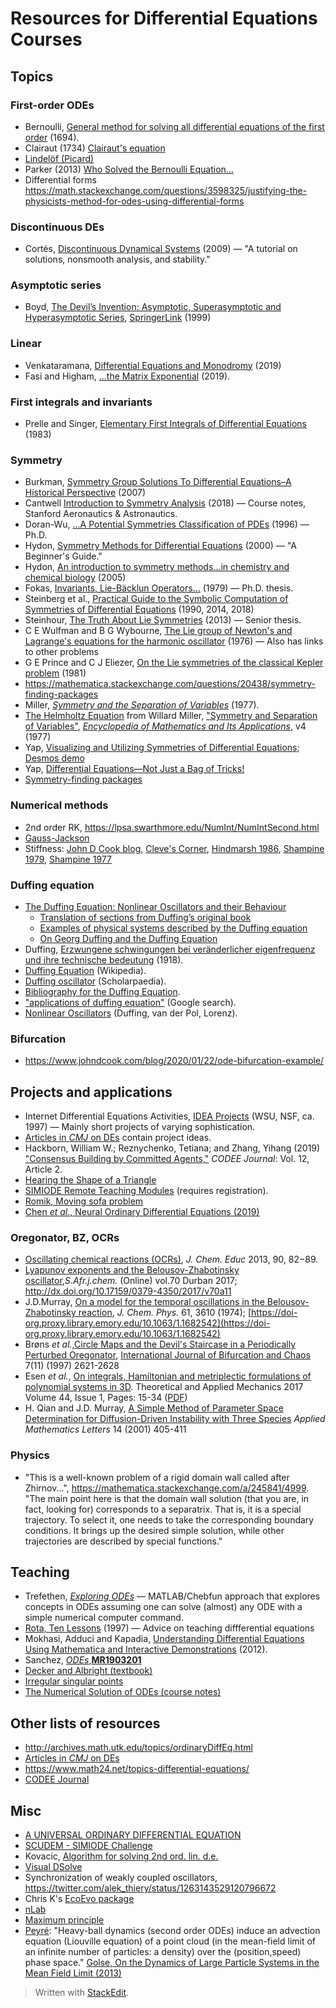 # Resources for Differential Equations Courses

## Topics

### First-order ODEs

- Bernoulli, [General method for solving all differential equations of the first order](https://books.google.com/books?id=Fsmu702UwtwC&pg=PA123&lpg=PA123) (1694).
- Clairaut (1734) [Clairaut's equation](https://gallica.bnf.fr/ark:/12148/bpt6k3531x/f354.image)
- [Lindelöf (Picard)](https://github.com/mroge02/math212/blob/master/Lindelof1894-Translation.pdf)
- Parker (2013) [Who Solved the Bernoulli Equation...](https://www.maa.org/sites/default/files/pdf/upload_library/2/Parker-CMJ-2014.pdf)
- Differential forms https://math.stackexchange.com/questions/3598325/justifying-the-physicists-method-for-odes-using-differential-forms

### Discontinuous DEs

- Cortés, [Discontinuous Dynamical Systems](https://arxiv.org/pdf/0901.3583.pdf) (2009) — "A tutorial on solutions, nonsmooth analysis, and stability."

### Asymptotic series
- Boyd, [The Devil’s Invention: Asymptotic, Superasymptotic and Hyperasymptotic Series](http://www-personal.umich.edu/~jpboyd/boydactaapplicreview.pdf), [SpringerLink](https://link.springer.com/article/10.1023/A:1006145903624) (1999)

### Linear

- Venkataramana, [Differential Equations and Monodromy](https://arxiv.org/pdf/1911.02840.pdf) (2019)
- Fasi and Higham, [...the Matrix Exponential](https://epubs-siam-org.proxy.library.emory.edu/doi/pdf/10.1137/18M1228876) (2019).
 
### First integrals and invariants

- Prelle and Singer, [Elementary First Integrals of Differential Equations](https://www-jstor-org.proxy.library.emory.edu/stable/1999380?seq=1#metadata_info_tab_contents) (1983)

### Symmetry

- Burkman, [Symmetry Group Solutions To Differential Equations–A Historical Perspective](https://math.hawaii.edu/home/talks/burkman_master_talk.pdf) (2007)
- Cantwell [Introduction to Symmetry Analysis](https://web.stanford.edu/~cantwell/AA218_Course_Material/Lectures/Symmetry_Analysis_Chapter_01_Introduction_BJ_Cantwell.pdf) (2018) — Course notes, Stanford Aeronautics & Astronautics.
- Doran-Wu, [...A Potential Symmetries Classification of PDEs](https://www.iam.ubc.ca/wp-content/uploads/2018/10/PDoran-Wu_PhD_Thesis-4.pdf) (1996) — Ph.D.
- Hydon, [Symmetry Methods for Differential Equations](https://pdfs.semanticscholar.org/c09c/e38e7fe493e09a05158572c03211ac6eb031.pdf) (2000) — "A Beginner's Guide."
- Hydon, [An introduction to symmetry methods...in chemistry and chemical biology](https://www.kent.ac.uk/smsas/personal/ph282/papers/IJQC05corrected.pdf) (2005)
- Fokas, [Invariants, Lie-Bäcklun Operators...](https://thesis.library.caltech.edu/7543/1/Fokas_as_1979.pdf) (1979) — Ph.D. thesis.
- Steinberg et al., [Practical Guide to the Symbolic Computation of Symmetries of Differential Equations](https://arxiv.org/pdf/1409.8364.pdf) (1990, 2014, 2018)
- Steinhour, [The Truth About Lie Symmetries](https://openworks.wooster.edu/cgi/viewcontent.cgi?article=1948&context=independentstudy) (2013) — Senior thesis.
- C E Wulfman and B G Wybourne, [The Lie group of Newton's and Lagrange's equations for the harmonic oscillator](https://web.stanford.edu/~cantwell/AA218_Course_Material/Wulfman_1976_J._Phys._A_Harmonic_Oscillator.pdf) (1976) — Also has links to other problems
- G E Prince and C J Eliezer, [On the Lie symmetries of the classical Kepler problem](https://iopscience.iop.org/article/10.1088/0305-4470/14/3/009) (1981)
- https://mathematica.stackexchange.com/questions/20438/symmetry-finding-packages
- Miller, [*Symmetry and the Separation of Variables*](http://www-users.math.umn.edu/~mille003/separationofvariables.html) (1977).
- [The Helmholtz Equation](http://www-users.math.umn.edu/~mille003/ssv1.pdf) from Willard Miller, ["Symmetry and Separation of Variables"](https://doi.org/10.1017/CBO9781107325623), [*Encyclopedia of Mathematics and Its Applications*](https://www.cambridge.org/core/series/encyclopedia-of-mathematics-and-its-applications/14161A9F36D6D0C9A650A4F86F74162D), v4 (1977)
- Yap, [Visualizing and Utilizing Symmetries of Differential Equations](https://www.maa.org/press/periodicals/visualizing-and-utilizing-symmetries-of-differential-equations); [Desmos demo](https://www.desmos.com/calculator/56sugpkqol)
- Yap, [Differential Equations—Not Just a Bag of Tricks!](https://www-jstor-org.proxy.library.emory.edu/stable/10.4169/002557010x479947#metadata_info_tab_contents)
- [Symmetry-finding packages](https://mathematica.stackexchange.com/questions/20438/symmetry-finding-packages)

### Numerical methods

- 2nd order RK, https://lpsa.swarthmore.edu/NumInt/NumIntSecond.html
- [Gauss-Jackson](https://www.johndcook.com/blog/2020/06/16/nasas-favorite-ode-solver/)
- Stiffness: [John D Cook blog](https://www.johndcook.com/blog/2020/02/02/stiff-differential-equations/), [Cleve's Corner](https://blogs.mathworks.com/cleve/2014/06/09/ordinary-differential-equations-stiffness/), [Hindmarsh 1986](https://computing.llnl.gov/casc/nsde/pubs/200849.pdf), [Shampine 1979](https://epubs-siam-org.proxy.library.emory.edu/doi/pdf/10.1137/1021001), [Shampine 1977](https://dl-acm-org.proxy.library.emory.edu/doi/pdf/10.1145/355719.355722)

### Duffing equation

 - [The Duffing Equation: Nonlinear Oscillators and their Behaviour](https://onlinelibrary-wiley-com.proxy.library.emory.edu/doi/pdf/10.1002/9780470977859.ch1)
     - [Translation of sections from Duffing’s original book](https://onlinelibrary-wiley-com.proxy.library.emory.edu/doi/pdfdirect/10.1002/9780470977859.app1)
     - [Examples of physical systems described by the Duffing equation](https://onlinelibrary-wiley-com.proxy.library.emory.edu/doi/pdf/10.1002/9780470977859.ch2)
    - [On Georg Duffing and the Duffing Equation](https://onlinelibrary-wiley-com.proxy.library.emory.edu/doi/pdf/10.1002/9780470977859.ch1)
- Duffing, [Erzwungene schwingungen bei veränderlicher eigenfrequenz und ihre technische bedeutung](https://www.worldcat.org/title/erzwungene-schwingungen-bei-veranderlicher-eigenfrequenz-und-ihre-technische-bedeutung/oclc/12003652) (1918).
- [Duffing Equation](https://en.wikipedia.org/wiki/Duffing_equation) (Wikipedia).
- [Duffing oscillator](http://www.scholarpedia.org/article/Duffing_oscillator) (Scholarpaedia).
- [Bibliography for the Duffing Equation](http://mathfaculty.fullerton.edu/mathews/n2003/duffing/DuffingBib/Links/DuffingBib_lnk_3.html).
- ["applications of duffing equation"](https://www.google.com/search?q=applications+of+duffing+equation&client=safari&rls=en&ei=2p8BXY_8Dou4sgWZjJGYBA&start=10&sa=N&ved=0ahUKEwiP0Z_LoOXiAhULnKwKHRlGBEMQ8NMDCJAB&biw=1157&bih=939&dpr=2) (Google search).
- [Nonlinear Oscillators](http://mafija.fmf.uni-lj.si/seminar/files/2014_2015/seminar_Nonlinear_Oscillators.pdf) (Duffing, van der Pol, Lorenz).

### Bifurcation

- https://www.johndcook.com/blog/2020/01/22/ode-bifurcation-example/

## Projects and applications

-  Internet Differential Equations Activities, [IDEA Projects](http://www.idea.wsu.edu/projects.php)  (WSU, NSF, ca. 1997) — Mainly short projects of varying sophistication.
- [Articles in *CMJ* on DEs](https://www.geneseo.edu/~leary/PCMI2001/index.html) contain project ideas.
- Hackborn, William W.; Reznychenko, Tetiana; and Zhang, Yihang (2019) ["Consensus Building by Committed Agents,"](https://scholarship.claremont.edu/codee/vol12/iss1/2) _CODEE Journal_: Vol. 12, Article 2.  
- [Hearing the Shape of a Triangle](http://www.ams.org/notices/201311/rnoti-p1440.pdf)
- [SIMIODE Remote Teaching Modules](https://www.simiode.org/modules) (requires registration).
- [Romik, Moving sofa problem](https://arxiv.org/abs/1606.08111)
- [Chen *et al.*, Neural Ordinary Differential Equations (2019)](https://arxiv.org/pdf/1806.07366.pdf)

### Oregonator, BZ, OCRs

- [Oscillating chemical reactions (OCRs)](https://pubs.acs.org/doi/pdf/10.1021/ed300227w), *J. Chem. Educ* 2013, 90, 82−89.
- [Lyapunov exponents and the Belousov-Zhabotinsky oscillator](http://www.scielo.org.za/scielo.php?script=sci_arttext&pid=S0379-43502017000100011),*S.Afr.j.chem.* (Online) vol.70 Durban 2017;  http://dx.doi.org/10.17159/0379-4350/2017/v70a11
- J.D.Murray, [On a model for the temporal oscillations in the Belousov-Zhabotinsky reaction](https://aip-scitation-org.proxy.library.emory.edu/doi/pdf/10.1063/1.1682542), *J. Chem. Phys.* 61, 3610 (1974); [https://doi-org.proxy.library.emory.edu/10.1063/1.1682542](https://doi-org.proxy.library.emory.edu/10.1063/1.1682542)
- Brøns *et al.*,[Circle Maps and the Devil's Staircase in a Periodically Perturbed Oregonator](https://www.researchgate.net/publication/260456611_Circle_Maps_and_the_Devil%27s_Staircase_in_a_Periodically_Perturbed_Oregonator), [International Journal of Bifurcation and Chaos](https://www.researchgate.net/publication/journal/0218-1274_International_Journal_of_Bifurcation_and_Chaos)  7(11) (1997) 2621-2628
- Esen *et al.*, [On integrals, Hamiltonian and metriplectic formulations of polynomial systems in 3D](https://doi.org/10.2298/TAM161118001E). Theoretical and Applied Mechanics 2017 Volume 44, Issue 1, Pages: 15-34 ([PDF](http://www.doiserbia.nb.rs/img/doi/1450-5584/2017/1450-55841700001E.pdf))
- H. Qian and J.D. Murray, [A Simple Method of Parameter Space Determination for Diffusion-Driven Instability with Three Species](https://core.ac.uk/download/pdf/82223495.pdf) *Applied Mathematics Letters* 14 (2001) 405-411

### Physics

- "This is a well-known problem of a rigid domain wall called after Zhirnov...", https://mathematica.stackexchange.com/a/245841/4999. "The main point here is that the domain wall solution (that you are, in fact, looking for) corresponds to a separatrix. That is, it is a special trajectory. To select it, one needs to take the corresponding boundary conditions. It brings up the desired simple solution, while other trajectories are described by special functions."

## Teaching

- Trefethen, [*Exploring ODEs*](http://people.maths.ox.ac.uk/trefethen/Exploring.pdf) — MATLAB/Chebfun approach that explores concepts in ODEs assuming one can solve (almost) any ODE with a simple numerical computer command.
- [Rota, Ten Lessons](https://github.com/mroge02/math212/blob/master/Rota1997-TenLessons.pdf) (1997) — Advice on teaching diffferential equations
- Mokhasi, Adduci and Kapadia, [Understanding Differential Equations Using Mathematica and Interactive Demonstrations](https://pdfs.semanticscholar.org/f0e1/d2347de095e06cd9b8d8d3cae30c6ba0ac07.pdf) (2012).
- Sanchez, [*ODEs*](http://emory-primoprod.hosted.exlibrisgroup.com/primo_library/libweb/action/openurl?http://emory-primoprod.hosted.exlibrisgroup.com/primo_library/libweb/action/login.do?ctx_enc=info:ofi/enc:UTF-8&rft_val_fmt=info:ofi/fmt:kev:mtx:book&rft.stitle=Classroom%20Resource%20Materials%20Series.&amp=&ctx_ver=Z39.88-2004&rft.isbn=0883857235&isSerivcesPage=true&rft.auinitm=A&rft.genre=book&rft.aufirst=David&dscnt=0&rft.auinit1=D&url_ctx_fmt=null&initializeIndex=true&vid=01EMORY_services_page&institution=01EMORY&fromLogin=true&dstmp=1599855706009&rft_id=urn:ISBN:0-88385-723-5&rfr_id=info:sid/ams.org:MathSciNet&rft.aulast=S%EF%BF%BDnchez&rft.auinit=DA&rft.date=2002&institute=&rft.title=Ordinary%20differential%20equations&fromLogin=true),[**MR1903201**](https://mathscinet-ams-org.proxy.library.emory.edu/mathscinet/search/publdoc.html?arg3=&co4=AND&co5=AND&co6=AND&co7=AND&dr=all&pg4=AUCN&pg5=TI&pg6=CC&pg7=MR&pg8=ET&r=1&review_format=html&s4=&s5=&s6=&s7=MR1903201&s8=All&sort=Newest&vfpref=html&yearRangeFirst=&yearRangeSecond=&yrop=eq)
- [Decker and Albright (textbook)](http://professorrdecker.x10host.com/DeckerAlbright.pdf)
- [Irregular singular points](https://ocw.mit.edu/courses/mathematics/18-305-advanced-analytic-methods-in-science-and-engineering-fall-2004/lecture-notes/eight1.pdf)
- [The Numerical Solution of ODEs (course notes)](http://www.cs.toronto.edu/~enright/teaching/CSC2302/IVP.pdf)

## Other lists of resources

- http://archives.math.utk.edu/topics/ordinaryDiffEq.html
- [Articles in *CMJ* on DEs](https://www.geneseo.edu/~leary/PCMI2001/index.html) 
- https://www.math24.net/topics-differential-equations/
- [CODEE Journal](https://scholarship.claremont.edu/codee/)

## Misc

- [A UNIVERSAL ORDINARY DIFFERENTIAL EQUATION](https://arxiv.org/pdf/1702.08328.pdf)
- [SCUDEM - SIMIODE Challenge](https://www.simiode.org/scudem/scudem-ii-2018-competition/host-sites)
- Kovacic, [Algorithm for solving 2nd ord. lin. d.e.](https://www.sciencedirect.com/science/article/pii/S0747717186800104)
- [Visual DSolve](http://www.karlin.mff.cuni.cz/~slavik/visualdsolve/)
- Synchronization of weakly coupled oscillators, https://twitter.com/alek_thiery/status/1263143529120796672
- Chris K's [EcoEvo package](https://github.com/cklausme/EcoEvo)
- [nLab](https://ncatlab.org/nlab/show/differential+equation)
- [Maximum principle](https://www.johndcook.com/blog/2016/02/10/maximum-principle-and-approximating-boundary-value-problems/)
- [Peyré](https://twitter.com/gabrielpeyre/status/1397417210482728960?cn=ZmxleGlibGVfcmVjcw%3D%3D&refsrc=email): "Heavy-ball dynamics (second order ODEs) induce an advection equation (Liouville equation) of a point cloud (in the mean-field limit of an infinite number of particles: a density) over the (position,speed) phase space." [Golse, On the Dynamics of Large Particle Systems in the Mean Field Limit (2013)](https://arxiv.org/pdf/1301.5494v1.pdf)



> Written with [StackEdit](https://stackedit.io/).
<!--stackedit_data:
eyJoaXN0b3J5IjpbMjk0NTEzNTkwLDE5NTA0NzkxNTNdfQ==
-->
